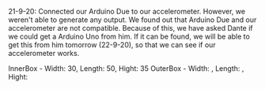 21-9-20:
Connected our Arduino Due to our accelerometer. However, we weren't able to generate any output. We found out that Arduino Due and our accelerometer are not compatible. Because of this, we have asked Dante if we could get a Arduino Uno from him. If it can be found, we will be able to get this from him tomorrow (22-9-20), so that we can see if our accelerometer works.

InnerBox - Width: 30, Length: 50, Hight: 35 
OuterBox - Width: , Length: , Hight: 